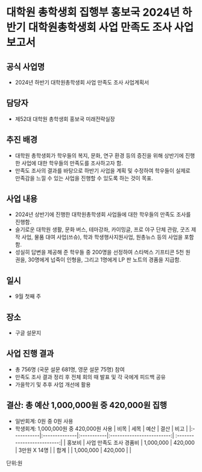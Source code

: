 # 대학원 총학생회 집행부 홍보국 2024년 하반기 대학원총학생회 사업 만족도 조사 사업보고서

## 공식 사업명
-	2024년 하반기 대학원총학생회 사업 만족도 조사 사업계획서

## 담당자
-	제52대 대학원 총학생회 홍보국 미래전략실장

## 추진 배경
-	대학원 총학생회가 학우들의 복지, 문화, 연구 환경 등의 증진을 위해 상반기에 진행한 사업에 대한 학우들의 만족도를 조사하고자 함.
-	만족도 조사의 결과를 바탕으로 하반기 사업을 계획 및 수정하여 학우들이 실제로 만족감을 느낄 수 있는 사업을 진행할 수 있도록 하는 것이 목표.

## 사업 내용
-	2024년 상반기에 진행한 대학원총학생회 사업들에 대한 학우들의 만족도 조사를 진행함.
-	슬기로운 대학원 생활, 문화 버스, 테마강좌, 카이밍글, 프로 야구 단체 관람, 굿즈 제작 사업, 물품 대여 사업(쓰슈), 학과 학생행사지원사업, 원총뉴스 등의 사업을 포함함.
-	성실히 답변을 제공해 준 학우들 중 200명을 선정하여 스타벅스 기프티콘 5천 원 권을, 30명에게 넙죽이 인형을, 그리고 1명에게 LP 판 노트의 경품을 지급함.

## 일시
-	9월 첫째 주

## 장소
-	구글 설문지

## 사업 진행 결과
-	총 756명 (국문 설문 681명, 영문 설문 75명) 참여
-	만족도 조사 결과 정리 후 전체 회의 때 발표 및 각 국에게 피드백 공유
-	가을학기 및 추후 사업 개선에 활용

## 결산: 총 예산 1,000,000원 중 420,000원 집행
-	일반회계: 0원 중 0원 사용
-	학생회계: 1,000,000원 중 420,000원 사용
| 비목       | 세목          | 예산       | 결산       | 비고                 |
|:-----------|:--------------|:-----------|:-------------------------:| :-------------------------:|
| 홍보비   | 사업 만족도 조사 경품비 | 1,000,000  | 420,000  | 3만원 X 14명 |
| 합계       |               | 1,000,000 | 420,000  |            |     

단위:원


